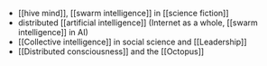 -  [[hive mind]], [[swarm intelligence]] in [[science fiction]]
- distributed [[artificial intelligence]] (Internet as a whole, [[swarm intelligence]] in AI)
- [[Collective intelligence]] in social science and [[Leadership]]
- [[Distributed consciousness]] and the [[Octopus]]
